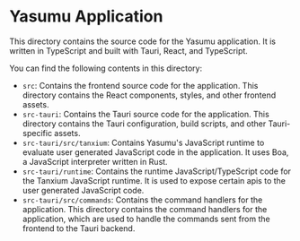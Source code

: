 # Yasumu Application

This directory contains the source code for the Yasumu application. It is written in TypeScript and built with Tauri, React, and TypeScript.

You can find the following contents in this directory:

- `src`: Contains the frontend source code for the application. This directory contains the React components, styles, and other frontend assets.
- `src-tauri`: Contains the Tauri source code for the application. This directory contains the Tauri configuration, build scripts, and other Tauri-specific assets.
- `src-tauri/src/tanxium`: Contains Yasumu's JavaScript runtime to evaluate user generated JavaScript code in the application. It uses Boa, a JavaScript interpreter written in Rust.
- `src-tauri/runtime`: Contains the runtime JavaScript/TypeScript code for the Tanxium JavaScript runtime. It is used to expose certain apis to the user generated JavaScript code.
- `src-tauri/src/commands`: Contains the command handlers for the application. This directory contains the command handlers for the application, which are used to handle the commands sent from the frontend to the Tauri backend.
